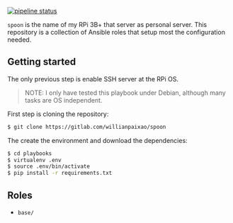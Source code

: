 [![pipeline status](https://gitlab.com/willianpaixao/spoon/badges/master/pipeline.svg)](https://gitlab.com/willianpaixao/spoon/commits/master)

`spoon` is the name of my RPi 3B+ that server as personal server.
This repository is a collection of Ansible roles that setup most the
configuration needed.

## Getting started

The only previous step is enable SSH server at the RPi OS.

> NOTE: I only have tested this playbook under Debian, although many tasks are
> OS independent.

First step is cloning the repository:
``` bash
$ git clone https://gitlab.com/willianpaixao/spoon
```

The create the environment and download the dependencies:
``` bash
$ cd playbooks
$ virtualenv .env
$ source .env/bin/activate
$ pip install -r requirements.txt
```

## Roles
* `base/`

